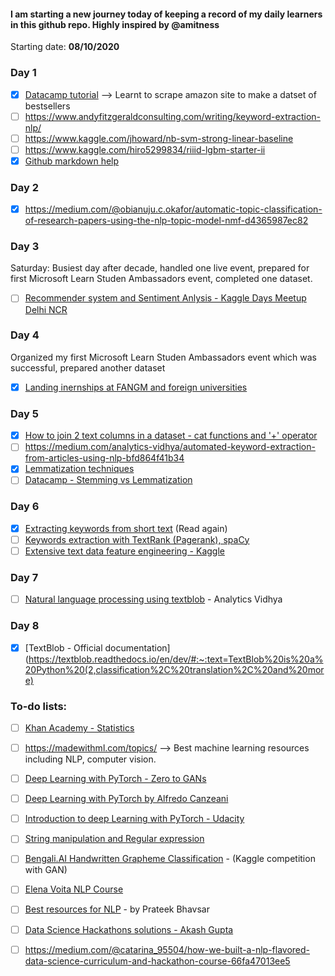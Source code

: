 #### I am starting a new journey today of keeping a record of my daily learners in this github repo. Highly inspired by @amitness
Starting date: **08/10/2020**

### Day 1
* [x] [Datacamp tutorial](https://www.datacamp.com/community/tutorials/amazon-web-scraping-using-beautifulsoup) --> Learnt to scrape amazon site to make a datset of bestsellers
* [ ] https://www.andyfitzgeraldconsulting.com/writing/keyword-extraction-nlp/
* [ ] https://www.kaggle.com/jhoward/nb-svm-strong-linear-baseline
* [ ] https://www.kaggle.com/hiro5299834/riiid-lgbm-starter-ii
* [x] [Github markdown help](https://guides.github.com/features/mastering-markdown/)
### Day 2
* [x] https://medium.com/@obianuju.c.okafor/automatic-topic-classification-of-research-papers-using-the-nlp-topic-model-nmf-d4365987ec82
### Day 3
Saturday: Busiest day after decade, handled one live event, prepared for first Microsoft Learn Studen Ambassadors event, completed one dataset.
* [ ] [Recommender system and Sentiment Anlysis - Kaggle Days Meetup Delhi NCR](https://youtu.be/Z0yxJz-w4rQ)
### Day 4
Organized my first Microsoft Learn Studen Ambassadors event which was successful, prepared another dataset
* [x] [Landing inernships at FANGM and foreign universities](https://web.microsoftstream.com/video/02f64474-e954-468b-b1f4-564a03ff4fb5)
### Day 5
* [x] [How to join 2 text columns in a dataset - cat functions and '+' operator](https://cmdlinetips.com/2018/11/how-to-join-two-text-columns-into-a-single-column-in-pandas/)
* [ ] https://medium.com/analytics-vidhya/automated-keyword-extraction-from-articles-using-nlp-bfd864f41b34
* [x] [Lemmatization techniques](https://www.machinelearningplus.com/nlp/lemmatization-examples-python/#wordnetlemmatizerwithappropriatepostag)
* [ ] [Datacamp - Stemming vs Lemmatization](https://www.datacamp.com/community/tutorials/stemming-lemmatization-python)
### Day 6
* [x] [Extracting keywords from short text](https://towardsdatascience.com/extracting-keywords-from-short-text-fce39157166b)  (Read again)
* [ ] [Keywords extraction with TextRank (Pagerank), spaCy](https://towardsdatascience.com/textrank-for-keyword-extraction-by-python-c0bae21bcec0)
* [ ] [Extensive text data feature engineering - Kaggle](https://www.kaggle.com/shivamb/extensive-text-data-feature-engineering)
### Day 7
* [ ] [Natural language processing using textblob](https://www.analyticsvidhya.com/blog/2018/02/natural-language-processing-for-beginners-using-textblob/) - Analytics Vidhya
### Day 8
* [x] [TextBlob - Official documentation](https://textblob.readthedocs.io/en/dev/#:~:text=TextBlob%20is%20a%20Python%20(2,classification%2C%20translation%2C%20and%20more)
### To-do lists:
* [ ] [Khan Academy - Statistics](https://www.khanacademy.org/math/statistics-probability)
* [ ] https://madewithml.com/topics/  --> Best machine learning resources including NLP, computer vision.
* [ ] [Deep Learning with PyTorch - Zero to GANs](https://www.youtube.com/playlist?list=PLyMom0n-MBroupZiLfVSZqK5asX8KfoHL)
* [ ] [Deep Learning with PyTorch by Alfredo Canzeani](https://www.youtube.com/playlist?list=PLLHTzKZzVU9eaEyErdV26ikyolxOsz6mq)
* [ ] [Introduction to deep Learning with PyTorch - Udacity](https://www.udacity.com/course/deep-learning-pytorch--ud188)
* [ ] [String manipulation and Regular expression](https://jakevdp.github.io/WhirlwindTourOfPython/14-strings-and-regular-expressions.)
* [ ] [Bengali.AI Handwritten Grapheme Classification](https://www.kaggle.com/c/bengaliai-cv19/discussion/135984) - (Kaggle competition with GAN)
* [ ] [Elena Voita NLP Course](https://lena-voita.github.io/nlp_course.html)
* [ ] [Best resources for NLP](https://pakodas.substack.com/p/nlp-metablog-a-blog-of-blogs-693e3a8f1e0c) - by Prateek Bhavsar
* [ ] [Data Science Hackathons solutions - Akash Gupta](https://github.com/aasu14/Data-Science-Hackathon-And-Competition)
* [ ] https://medium.com/@catarina_95504/how-we-built-a-nlp-flavored-data-science-curriculum-and-hackathon-course-66fa47013ee5



